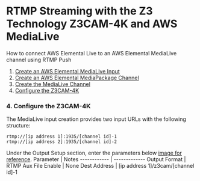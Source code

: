 # RTMP Streaming with the Z3 Technology Z3CAM-4K and AWS MediaLive
How to connect AWS Elemental Live to an AWS Elemental MediaLive channel using RTMP Push
1. [Create an AWS Elemental MediaLive Input](#1-create-an-aws-elemental-medialive-input)
2. [Create an AWS Elemental MediaPackage Channel](#2-create-an-aws-elemental-mediapackage-channel)
3. [Create the MediaLive Channel](#3-create-the-medialive-channel)
4. [Configure the Z3CAM-4K](#4-configure-the-Z3CAM-4K)


### 4. Configure the Z3CAM-4K
The MediaLive input creation provides two input URLs with the following structure:
```
rtmp://[ip address 1]:1935/[channel id]-1
rtmp://[ip address 2]:1935/[channel id]-2
```

Under the Output Setup section, enter the parameters below [image for reference](./Z3CAM-4K.png).
Parameter | Notes
------------ | -------------
Output Format | RTMP
Aux File Enable | None
Dest Address | [ip address 1]/z3cam/[channel id]-1
